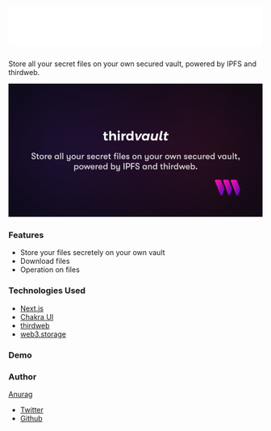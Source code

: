 # ![icon](/app/public/assets/icon.svg)

Store all your secret files on your own secured vault, powered by IPFS and thirdweb.

![thirdvault](/app/public/assets/og.png)

### Features

- Store your files secretely on your own vault
- Download files
- Operation on files

### Technologies Used

- [Next.js](https://nextjs.org/)
- [Chakra UI](https://chakra-ui.com/)
- [thirdweb](https://thirdweb.com)
- [web3.storage](https://web3.storage/)

### Demo

### Author

[Anurag](https://anurag.tech)
- [Twitter](https://twitter.com/imanuraglol)
- [Github](https://github.com/kr-anurag)